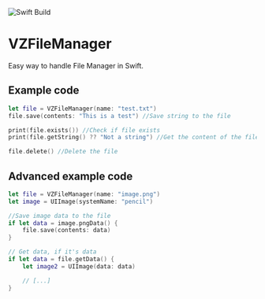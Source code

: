 ![Swift Build](https://github.com/verizxn/VZFileManager/actions/workflows/swift.yml/badge.svg)
# VZFileManager
Easy way to handle File Manager in Swift.

Example code
---
```swift
let file = VZFileManager(name: "test.txt")
file.save(contents: "This is a test") //Save string to the file

print(file.exists()) //Check if file exists
print(file.getString() ?? "Not a string") //Get the content of the file, if it's plain text

file.delete() //Delete the file
```

Advanced example code
---
```swift
let file = VZFileManager(name: "image.png")
let image = UIImage(systemName: "pencil")

//Save image data to the file
if let data = image.pngData() {
    file.save(contents: data)
}

// Get data, if it's data
if let data = file.getData() {
    let image2 = UIImage(data: data)

    // [...]
}
```
